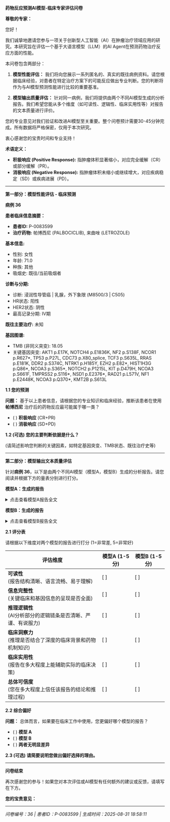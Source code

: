 **药物反应预测AI模型-临床专家评估问卷**

**尊敬的专家：**

您好！

我们诚挚地邀请您参与一项关于创新型人工智能（AI）在肿瘤治疗领域应用的研究。本研究旨在评估一个基于大语言模型（LLM）的AI Agent在预测药物治疗反应方面的性能。

本问卷包含两部分：

1. **模型性能评估：** 我们将向您展示一系列匿名的、真实的既往病例资料。请您根据临床经验，对患者在特定治疗方案下的可能反应做出专业判断。您的判断将作为与AI模型预测性能进行比较的重要基准。

2. **模型输出质量评估：** 针对同一病例，我们将提供由两个不同AI模型生成的分析报告。我们希望您能从多个维度（如可读性、逻辑性、临床实用性等）对报告的文本质量进行评价。

您的专业意见对我们验证和改进AI模型至关重要。整个问卷预计需要30-45分钟完成。所有数据将严格保密，仅用于本次研究。

衷心感谢您的宝贵时间和专业支持！

**术语定义：**

- **积极响应 (Positive Response):** 指肿瘤体积显著缩小，对应完全缓解（CR）或部分缓解（PR）。
- **消极响应 (Negative Response):** 指肿瘤体积未缩小或继续增大，对应疾病稳定（SD）或疾病进展（PD）。

---

**第一部分：模型性能评估 - 临床预测**

**病例 36**

**患者临床信息摘要：**

- **患者ID:** P-0083599
- **治疗药物:** 帕博西尼 (PALBOCICLIB), 来曲唑 (LETROZOLE)

**基本信息:**
- 性别: 女性
- 年龄: 71.0
- 种族: 其他
- 吸烟史: 既往/当前吸烟者

**诊断与分期:**
- 诊断: 浸润性导管癌 | 乳腺，外下象限 (M8500/3 | C505)
- HR状态: 阳性
- HER2状态: 阴性
- 最高记录分期: IV期

**既往主要治疗:**
未知

**基因图谱:**
- TMB (非同义突变): 18.05
- 关键基因突变: AKT1 p.E17K, NOTCH4 p.E1836K, NF2 p.S138F, NCOR1 p.R627*, TP53 p.P27L, CDC73 p.X80_splice, TCF3 p.S635L, RRAS p.E181K, DDR2 p.S374C, NTRK1 p.H185Y, EZH2 p.E82*, HIST1H3G p.Q86*, NCOA3 p.S365*, NOTCH2 p.P1215L, KIT p.D479H, NCOA3 p.S661F, TMPRSS2 p.S116*, NSD1 p.E2376*, RAD21 p.L571V, NF1 p.E2448K, NCOA3 p.Q370*, KMT2B p.S613L

**1.1 您的预测**

**问题：** 基于以上患者信息，请根据您的专业知识和临床经验，推断该患者在使用 **帕博西尼** 治疗后的药物反应最可能属于哪一类？

- ( ) **积极响应** (CR+PR)
- ( ) **消极响应** (SD+PD)

**1.2 (可选) 您的主要判断依据是什么？**

(请简述影响您判断的关键因素，如特定基因突变、TMB状态、既往治疗史等)

---

**第二部分：模型输出文本质量评估**

针对**病例 36**，以下是由两个不同AI模型（模型A，模型B）生成的分析报告。请您阅读并根据下方的量表分别进行打分。

**模型A：生成的报告**

<details>
<summary>点击查看模型A报告全文</summary>

**精准肿瘤学报告**  

**1. 患者与治疗信息**  
- **患者ID:** P-0083599  
- **治疗药物:** 哌柏西利 (PALBOCICLIB), 来曲唑 (LETROZOLE)  

**2. 药物信息**  
- **哌柏西利 (PALBOCICLIB)**  
  - 描述: 作用于细胞周期机制的哌嗪吡啶并嘧啶类化合物。  
  - 作用机制: 通过结合ATP口袋抑制细胞周期蛋白依赖性激酶4/6（CDK4/6）（IC50: 9-15 nmol/L）。  

- **来曲唑 (LETROZOLE)**  
  - 描述: 口服非甾体II型芳香化酶抑制剂。  
  - 作用机制: 非甾体II型芳香化酶抑制剂。  

**3. 临床与诊断信息**  
- **性别:** 女性  
- **年龄:** 71.0岁  
- **种族:** 其他  
- **族裔:** 西班牙裔未特指；西班牙裔未特指，拉丁裔未特指  
- **吸烟史:** 既往/当前吸烟者  
- **最高记录分期:** IV期  
- **既往用药状态:** 无  
- **HR状态:** 阳性  
- **HER2状态:** 阴性  
- **诊断描述:** 浸润性导管癌 | 乳房，外下象限（M8500/3 | C505）  
- **病理学分组:** 4组  
- **衍生分期:** IV期  
- **总结:** 远处转移/全身性疾病  

**4. 样本与基因图谱**  
- **样本ID:** P-0083599-T01-IM7（治疗前11天）  
- **癌症类型:** 乳腺浸润性导管癌  
- **原发部位:** 乳房  
- **转移部位:** 肋骨  
- **样本类型:** 转移灶  
- **MSI状态:** 微卫星稳定（MSS）  
- **MSI评分:** 0.31  
- **TMB（非同义突变）:** 18.05  
- **突变:**  
  AKT1 p.E17K、NOTCH4 p.E1836K、NF2 p.S138F、NCOR1 p.R627*、TP53 p.P27L、CDC73 p.X80_splice、TCF3 p.S635L、RRAS p.E181K、DDR2 p.S374C、NTRK1 p.H185Y、EZH2 p.E82*、HIST1H3G p.Q86*、NCOA3 p.S365*、NOTCH2 p.P1215L、KIT p.D479H、NCOA3 p.S661F、TMPRSS2 p.S116*、NSD1 p.E2376*、RAD21 p.L571V、NF1 p.E2448K、NCOA3 p.Q370*、KMT2B p.S613L  
- **结构变异:** 未检出  

**5. AI生成分析**  
**预测治疗反应评分:** 0.550 / 1.0  
（分数越接近1，表示积极响应的可能性越高。）  

**推理依据**  
- **关键遗传因素:**  
  1. **TP53 p.P27L:** 由于DNA损伤修复功能受损，提示可能对CDK抑制剂（如哌柏西利）产生耐药性。  
  2. **NCOR1突变（p.R627*、p.S365*、Q370*）:** 可能通过影响雌激素受体信号通路，降低对激素治疗（来曲唑）的敏感性。  
  3. **EZH2 p.E82*:** 与组蛋白甲基化增加相关，可能降低对靶向治疗的反应性。  
  4. **RRAS p.E181K:** MAPK信号通路改变可能减弱激素治疗的疗效。  
  5. **NTRK1 p.H185Y:** 虽在乳腺癌中不典型，但可能为未来治疗策略提供信息。  

- **关键临床决定因素:**  
  1. **IV期疾病:** 体能状态可能影响治疗耐受性。  
  2. **吸烟史:** 增加合并症风险（如心血管疾病），影响耐受性和生存率。  
  3. **HR+/HER2-状态:** 尽管HR阳性，但激素治疗疗效受限。  
  4. **高TMB（18.05）:** 尽管MSS状态，可能限制治疗选择。  
  5. **无既往用药:** 对当前预后的影响尚不明确。  

**注:** 该分数反映了AI模型基于现有遗传和临床数据的评估。建议进行临床验证。

</details>

**模型B：生成的报告**

<details>
<summary>点击查看模型B报告全文</summary>

**精准肿瘤学报告**  

**1. 患者与治疗信息**  

- **患者ID:** P-0083599  
- **治疗药物:** 帕博西尼 (PALBOCICLIB), 来曲唑 (LETROZOLE)  

**2. 药物信息**  

**帕博西尼 (PALBOCICLIB)**  

- **描述:** 帕博西尼是一种哌嗪吡啶并嘧啶类化合物，作用于细胞周期机制。  
- **作用机制:** 帕博西尼是一种细胞周期蛋白依赖性激酶4/6（CDK4/6）抑制剂，通过结合ATP口袋发挥作用，其IC50值为9-15 nmol/L。  

**来曲唑 (LETROZOLE)**  

- **描述:** 来曲唑（CGS 20267）是一种口服非甾体类II型芳香化酶抑制剂，首次于1990年文献报道。  
- **作用机制:** 来曲唑是一种非甾体类II型芳香化酶抑制剂。  

**3. 临床与诊断信息**  

- **性别:** 女性  
- **年龄:** 71.0  
- **种族:** 其他  
- **族裔:** 西班牙裔NOS；西班牙裔NOS，拉丁裔NOS  
- **吸烟史:** 既往/当前吸烟者  
- **分期（最高记录）:** IV期  
- **既往用药状态:** 无  
- **HR状态:** 阳性  
- **HER2状态:** 阴性  
- **诊断:** 浸润性导管癌 | 乳腺，外下象限 (M8500/3 | C505)  
- **病理组别:** 4  
- **衍生分期:** IV期  
- **摘要:** 远处转移/全身性疾病  

**4. 样本与基因图谱**  

- **样本ID:** P-0083599-T01-IM7（治疗前11天）  
- **癌症类型:** 乳腺癌  
- **癌症详细类型:** 乳腺浸润性导管癌  
- **原发部位:** 乳腺  
- **转移部位:** 肋骨  
- **样本类型:** 转移灶  
- **MSI状态:** 微卫星稳定 (MSS)  
- **MSI评分:** 0.31  
- **TMB (非同义突变):** 18.05  
- **基因突变:** AKT1 p.E17K, NOTCH4 p.E1836K, NF2 p.S138F, NCOR1 p.R627*, TP53 p.P27L, CDC73 p.X80_splice, TCF3 p.S635L, RRAS p.E181K, DDR2 p.S374C, NTRK1 p.H185Y, EZH2 p.E82*, HIST1H3G p.Q86*, NCOA3 p.S365*, NOTCH2 p.P1215L, KIT p.D479H, NCOA3 p.S661F, TMPRSS2 p.S116*, NSD1 p.E2376*, RAD21 p.L571V, NF1 p.E2448K, NCOA3 p.Q370*, KMT2B p.S613L  
- **结构变异:** 未检测到结构变异  

**5. AI生成分析**  

**预测治疗反应评分:** 0.605 / 1.0  
（分数越接近1，表示积极响应的可能性越高。）  

**推理依据**  

- **HR阳性乳腺癌与内分泌治疗:** 患者的HR阳性状态（ER/PR+）支持使用来曲唑（一种II型芳香化酶抑制剂）。然而，TP53 p.P27L和NF1 p.E2448K等突变可能降低内分泌治疗的敏感性。  
- **CDK4/6抑制与帕博西尼:** 帕博西尼对HR+乳腺癌有效，但AKT1 p.E17K和高TMB（18.05）可能部分削弱疗效。与来曲唑联用仍是标准方案。  
- **基因突变与耐药机制:** TP53 p.P27L与化疗耐药相关，而NF1 p.E2448K和EZH2 p.E82*可能通过改变表观遗传和细胞周期调控影响治疗反应。HER2阴性和MSS状态限制了替代疗法的选择。  
- **临床背景:** IV期转移性疾病（肋骨受累）支持联合治疗，尽管患者年龄（71岁）和吸烟史存在风险。无既往用药史支持启动该方案。  

**注:** 该分数反映了AI模型基于现有遗传和临床数据的评估。建议进行临床验证。

</details>

**2.1 评分表**

请根据以下维度对两个模型的报告进行打分 (1=非常差, 5=非常好)

| **评估维度** | **模型A (1-5分)** | **模型B (1-5分)** |
|-------------|------------------|------------------|
| **可读性**<br>(报告结构清晰、语言流畅、易于理解) | [ ] | [ ] |
| **信息完整性**<br>(关键临床和基因信息的呈现是否全面) | [ ] | [ ] |
| **推理逻辑性**<br>(AI分析部分的逻辑链条是否清晰、严谨、有说服力) | [ ] | [ ] |
| **临床洞察力**<br>(推理是否结合了深度的临床背景和药物机制知识) | [ ] | [ ] |
| **临床实用性**<br>(报告在多大程度上能辅助实际的临床决策) | [ ] | [ ] |
| **总体可信度**<br>(您在多大程度上信任该报告的结论和推理过程) | [ ] | [ ] |

**2.2 综合偏好**

**问题：** 总体而言，如果要在临床工作中使用，您更偏好哪个模型的报告？

- ( ) **模型 A**
- ( ) **模型 B**
- ( ) **两者无明显差异**

**2.3 (可选) 请简要说明您做出偏好选择的理由。**

---

**问卷结束**

再次感谢您的参与！如果您对本次评估或AI模型有任何额外的建议或反馈，请填写在下方。

**您的宝贵意见：**

---

*问卷编号：36 | 患者ID：P-0083599 | 生成时间：2025-08-31 18:58:11*
